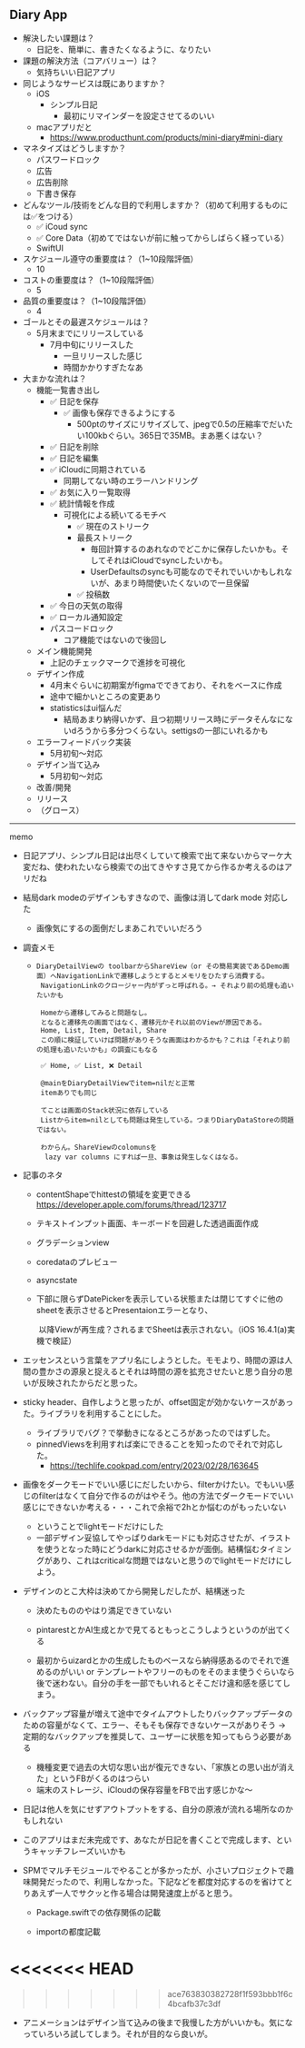 ## Diary App

* 解決したい課題は？
  * 日記を、簡単に、書きたくなるように、なりたい
* 課題の解決方法（コアバリュー）は？
  * 気持ちいい日記アプリ
* 同じようなサービスは既にありますか？
  * iOS
    * シンプル日記
      * 最初にリマインダーを設定させてるのいい
  * macアプリだと
    * https://www.producthunt.com/products/mini-diary#mini-diary
* マネタイズはどうしますか？
  * パスワードロック
  * 広告
  * 広告削除
  * 下書き保存
* どんなツール/技術をどんな目的で利用しますか？（初めて利用するものには✅をつける）
  * ✅ iCoud sync
  * ✅ Core Data（初めてではないが前に触ってからしばらく経っている）
  * SwiftUI
* スケジュール遵守の重要度は？（1~10段階評価）
  * 10
* コストの重要度は？（1~10段階評価）
  * 5
* 品質の重要度は？（1~10段階評価）
  * 4
* ゴールとその最遅スケジュールは？
  * 5月末までにリリースしている
    * 7月中旬にリリースした
      * 一旦リリースした感じ
      * 時間かかりすぎたなあ
* 大まかな流れは？
  * 機能一覧書き出し
    * ✅ 日記を保存
      * ✅ 画像も保存できるようにする
        * 500ptのサイズにリサイズして、jpegで0.5の圧縮率でだいたい100kbぐらい。365日で35MB。まあ悪くはない？
    * ✅ 日記を削除
    * ✅ 日記を編集
    * ✅ iCloudに同期されている
      * 同期してない時のエラーハンドリング
    * ✅ お気に入り一覧取得
    * ✅ 統計情報を作成
      * 可視化による続いてるモチベ
        * ✅ 現在のストリーク
        * 最長ストリーク
          * 毎回計算するのあれなのでどこかに保存したいかも。そしてそれはiCloudでsyncしたいかも。
          * UserDefaultsのsyncも可能なのでそれでいいかもしれないが、あまり時間使いたくないので一旦保留
        * ✅ 投稿数
    * ✅ 今日の天気の取得
    * ✅ ローカル通知設定
    * パスコードロック
      * コア機能ではないので後回し
  * メイン機能開発
    * 上記のチェックマークで進捗を可視化
  * デザイン作成
    * 4月末ぐらいに初期案がfigmaでできており、それをベースに作成
    * 途中で細かいところの変更あり
    * statisticsはui悩んだ
      * 結局あまり納得いかず、且つ初期リリース時にデータそんなにないdろうから多分つくらない。settigsの一部にいれるかも
  * エラーフィードバック実装
    * 5月初旬〜対応
  * デザイン当て込み
    * 5月初旬〜対応
  * 改善/開発
  * リリース
  * （グロース）

---

memo

* 日記アプリ、シンプル日記は出尽くしていて検索で出て来ないからマーケ大変だね、使われたいなら検索での出てきやすさ見てから作るか考えるのはアリだね

* 結局dark modeのデザインもすきなので、画像は消してdark mode 対応した

  * 画像気にするの面倒だしまあこれでいいだろう

* 調査メモ

  * ```
    DiaryDetailViewの toolbarからShareView（or その簡易実装であるDemo画面）へNavigationLinkで遷移しようとするとメモリをひたすら消費する。
     NavigationLinkのクロージャー内がずっと呼ばれる。→ それより前の処理も追いたいかも
    
     Homeから遷移してみると問題なし。
     となると遷移先の画面ではなく、遷移元かそれ以前のViewが原因である。
     Home, List, Item, Detail, Share
     この順に検証していけば問題がありそうな画面はわかるかも？これは「それより前の処理も追いたいかも」の調査にもなる
    
     ✅ Home, ✅ List, ❌ Detail
    
     @mainをDiaryDetailViewでitem=nilだと正常
     itemありでも同じ
    
     てことは画面のStack状況に依存している
     Listからitem=nilとしても問題は発生している。つまりDiaryDataStoreの問題ではない。
     
     わからん。ShareViewのcolomunsを
      lazy var columns にすれば一旦、事象は発生しなくはなる。
    ```

* 記事のネタ

  * contentShapeでhittestの領域を変更できる https://developer.apple.com/forums/thread/123717 

  * テキストインプット画面、キーボードを回避した透過画面作成

  * グラデーションview

  * coredataのプレビュー

  * asyncstate

  * 下部に限らずDatePickerを表示している状態または閉じてすぐに他のsheetを表示させるとPresentaionエラーとなり、

    ​       以降Viewが再生成？されるまでSheetは表示されない。（iOS 16.4.1(a)実機で検証）

* エッセンスという言葉をアプリ名にしようとした。モモより、時間の源は人間の豊かさの源泉と捉えるとそれは時間の源を拡充させたいと思う自分の思いが反映されたからだと思った。

* sticky header、自作しようと思ったが、offset固定が効かないケースがあった。ライブラリを利用することにした。

  * ライブラリでバグ？で挙動きになるところがあったのではずした。
  * pinnedViewsを利用すれば楽にできることを知ったのでそれで対応した。
    * https://techlife.cookpad.com/entry/2023/02/28/163645

* 画像をダークモードでいい感じにだしたいから、filterかけたい。でもいい感じのfilterはなくて自分で作るのがはやそう。他の方法でダークモードでいい感じにできないか考える・・・これで余裕で2hとか悩むのがもったいない
  * ということでlightモードだけにした
  * 一部デザイン妥協してやっぱりdarkモードにも対応させたが、イラストを使うとなった時にどうdarkに対応させるかが面倒。結構悩むタイミングがあり、これはcriticalな問題ではないと思うのでlightモードだけにしよう。

* デザインのとこ大枠は決めてから開発しだしたが、結構迷った
  * 決めたもののやはり満足できていない

  * pintarestとかAI生成とかで見てるともっとこうしようというのが出てくる

  * 最初からuizardとかの生成したものベースなら納得感あるのでそれで進めるのがいい or テンプレートやフリーのものをそのまま使うぐらいなら後で迷わない。自分の手を一部でもいれるとそこだけ違和感を感じてしまう。

* バックアップ容量が増えて途中でタイムアウトしたりバックアップデータのための容量がなくて、エラー、そもそも保存できないケースがありそう
  → 定期的なバックアップを推奨して、ユーザーに状態を知ってもらう必要がある
  * 機種変更で過去の大切な思い出が復元できない、「家族との思い出が消えた」というFBがくるのはつらい
  * 端末のストレージ、iCloudの保存容量をFBで出す感じかな〜

* 日記は他人を気にせずアウトプットをする、自分の原液が流れる場所なのかもしれない

* このアプリはまだ未完成です、あなたが日記を書くことで完成します、というキャッチフレーズいいかも

* SPMでマルチモジュールでやることが多かったが、小さいプロジェクトで趣味開発だったので、利用しなかった。下記などを都度対応するのを省けてとりあえず一人でサクッと作る場合は開発速度上がると思う。

  * Package.swiftでの依存関係の記載

  * importの都度記載

<<<<<<< HEAD
=======

>>>>>>> ace763830382728f1f593bbb1f6c4bcafb37c3df
* アニメーションはデザイン当て込みの後まで我慢した方がいいかも。気になっていろいろ試してしまう。それが目的なら良いが。
